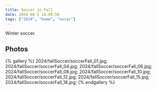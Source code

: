 ```yaml
---
title: Soccer in Fall
date: 2024-06-5 14:09:56
tags: ["2024", "home", "oscar"]
---
```


Winter soccer.

## Photos

{% gallery %}
2024/fallSoccer/soccerFall_01.jpg;
2024/fallSoccer/soccerFall_04.jpg;
2024/fallSoccer/soccerFall_06.jpg;
2024/fallSoccer/soccerFall_08.jpg;
2024/fallSoccer/soccerFall_10.jpg;
2024/fallSoccer/soccerFall_12.jpg;
2024/fallSoccer/soccerFall_15.jpg;
2024/fallSoccer/soccerFall_18.jpg;
{% endgallery %}

